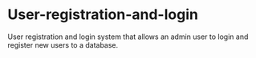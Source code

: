 # User-registration-and-login

User registration and login system that allows an admin user to login and register new users to a database.

